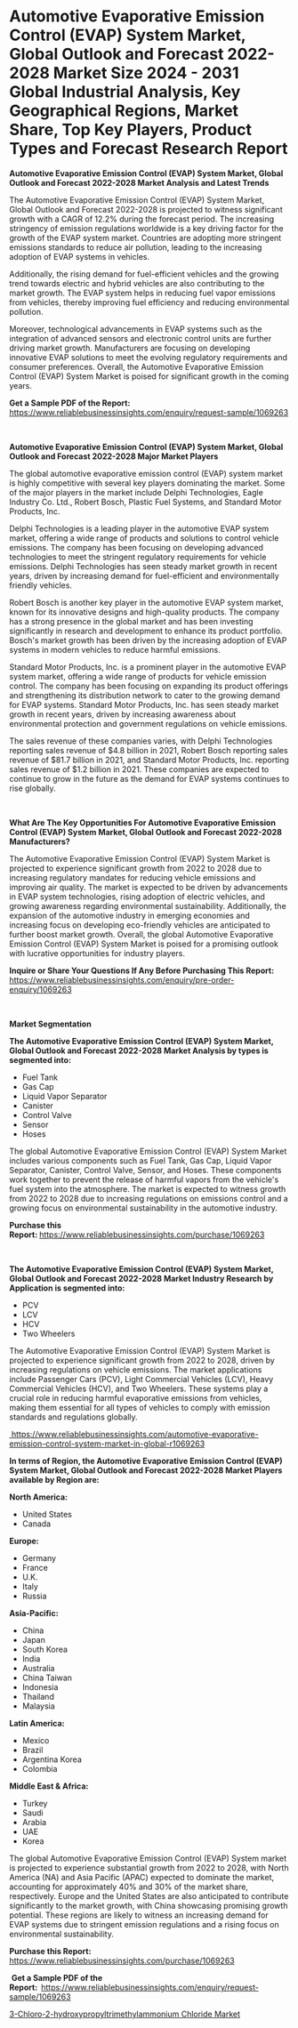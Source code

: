 <p><h1>Automotive Evaporative Emission Control (EVAP) System Market, Global Outlook and Forecast 2022-2028 Market Size 2024 - 2031 Global Industrial Analysis, Key Geographical Regions, Market Share, Top Key Players, Product Types and Forecast Research Report</h1></p><p><strong>Automotive Evaporative Emission Control (EVAP) System Market, Global Outlook and Forecast 2022-2028 Market Analysis and Latest Trends</strong></p>
<p><p>The Automotive Evaporative Emission Control (EVAP) System Market, Global Outlook and Forecast 2022-2028 is projected to witness significant growth with a CAGR of 12.2% during the forecast period. The increasing stringency of emission regulations worldwide is a key driving factor for the growth of the EVAP system market. Countries are adopting more stringent emissions standards to reduce air pollution, leading to the increasing adoption of EVAP systems in vehicles.</p><p>Additionally, the rising demand for fuel-efficient vehicles and the growing trend towards electric and hybrid vehicles are also contributing to the market growth. The EVAP system helps in reducing fuel vapor emissions from vehicles, thereby improving fuel efficiency and reducing environmental pollution.</p><p>Moreover, technological advancements in EVAP systems such as the integration of advanced sensors and electronic control units are further driving market growth. Manufacturers are focusing on developing innovative EVAP solutions to meet the evolving regulatory requirements and consumer preferences. Overall, the Automotive Evaporative Emission Control (EVAP) System Market is poised for significant growth in the coming years.</p></p>
<p><strong>Get a Sample PDF of the Report:&nbsp;</strong> <a href="https://www.reliablebusinessinsights.com/enquiry/request-sample/1069263">https://www.reliablebusinessinsights.com/enquiry/request-sample/1069263</a></p>
<p>&nbsp;</p>
<p><strong>Automotive Evaporative Emission Control (EVAP) System Market, Global Outlook and Forecast 2022-2028 Major Market Players</strong></p>
<p><p>The global automotive evaporative emission control (EVAP) system market is highly competitive with several key players dominating the market. Some of the major players in the market include Delphi Technologies, Eagle Industry Co. Ltd., Robert Bosch, Plastic Fuel Systems, and Standard Motor Products, Inc.</p><p>Delphi Technologies is a leading player in the automotive EVAP system market, offering a wide range of products and solutions to control vehicle emissions. The company has been focusing on developing advanced technologies to meet the stringent regulatory requirements for vehicle emissions. Delphi Technologies has seen steady market growth in recent years, driven by increasing demand for fuel-efficient and environmentally friendly vehicles.</p><p>Robert Bosch is another key player in the automotive EVAP system market, known for its innovative designs and high-quality products. The company has a strong presence in the global market and has been investing significantly in research and development to enhance its product portfolio. Bosch's market growth has been driven by the increasing adoption of EVAP systems in modern vehicles to reduce harmful emissions.</p><p>Standard Motor Products, Inc. is a prominent player in the automotive EVAP system market, offering a wide range of products for vehicle emission control. The company has been focusing on expanding its product offerings and strengthening its distribution network to cater to the growing demand for EVAP systems. Standard Motor Products, Inc. has seen steady market growth in recent years, driven by increasing awareness about environmental protection and government regulations on vehicle emissions.</p><p>The sales revenue of these companies varies, with Delphi Technologies reporting sales revenue of $4.8 billion in 2021, Robert Bosch reporting sales revenue of $81.7 billion in 2021, and Standard Motor Products, Inc. reporting sales revenue of $1.2 billion in 2021. These companies are expected to continue to grow in the future as the demand for EVAP systems continues to rise globally.</p></p>
<p>&nbsp;</p>
<p><strong>What Are The Key Opportunities For Automotive Evaporative Emission Control (EVAP) System Market, Global Outlook and Forecast 2022-2028 Manufacturers?</strong></p>
<p><p>The Automotive Evaporative Emission Control (EVAP) System Market is projected to experience significant growth from 2022 to 2028 due to increasing regulatory mandates for reducing vehicle emissions and improving air quality. The market is expected to be driven by advancements in EVAP system technologies, rising adoption of electric vehicles, and growing awareness regarding environmental sustainability. Additionally, the expansion of the automotive industry in emerging economies and increasing focus on developing eco-friendly vehicles are anticipated to further boost market growth. Overall, the global Automotive Evaporative Emission Control (EVAP) System Market is poised for a promising outlook with lucrative opportunities for industry players.</p></p>
<p><strong>Inquire or Share Your Questions If Any Before Purchasing This Report:</strong> <a href="https://www.reliablebusinessinsights.com/enquiry/pre-order-enquiry/1069263">https://www.reliablebusinessinsights.com/enquiry/pre-order-enquiry/1069263</a></p>
<p>&nbsp;</p>
<p><strong>Market Segmentation</strong></p>
<p><strong>The Automotive Evaporative Emission Control (EVAP) System Market, Global Outlook and Forecast 2022-2028 Market Analysis by types is segmented into:</strong></p>
<p><ul><li>Fuel Tank</li><li>Gas Cap</li><li>Liquid Vapor Separator</li><li>Canister</li><li>Control Valve</li><li>Sensor</li><li>Hoses</li></ul></p>
<p><p>The global Automotive Evaporative Emission Control (EVAP) System Market includes various components such as Fuel Tank, Gas Cap, Liquid Vapor Separator, Canister, Control Valve, Sensor, and Hoses. These components work together to prevent the release of harmful vapors from the vehicle's fuel system into the atmosphere. The market is expected to witness growth from 2022 to 2028 due to increasing regulations on emissions control and a growing focus on environmental sustainability in the automotive industry.</p></p>
<p><strong>Purchase this Report:&nbsp;</strong><a href="https://www.reliablebusinessinsights.com/purchase/1069263">https://www.reliablebusinessinsights.com/purchase/1069263</a></p>
<p>&nbsp;</p>
<p><strong>The Automotive Evaporative Emission Control (EVAP) System Market, Global Outlook and Forecast 2022-2028 Market Industry Research by Application is segmented into:</strong></p>
<p><ul><li>PCV</li><li>LCV</li><li>HCV</li><li>Two Wheelers</li></ul></p>
<p><p>The Automotive Evaporative Emission Control (EVAP) System Market is projected to experience significant growth from 2022 to 2028, driven by increasing regulations on vehicle emissions. The market applications include Passenger Cars (PCV), Light Commercial Vehicles (LCV), Heavy Commercial Vehicles (HCV), and Two Wheelers. These systems play a crucial role in reducing harmful evaporative emissions from vehicles, making them essential for all types of vehicles to comply with emission standards and regulations globally.</p></p>
<p><a href="https://www.reliablebusinessinsights.com/automotive-evaporative-emission-control-system-market-in-global-r1069263">&nbsp;https://www.reliablebusinessinsights.com/automotive-evaporative-emission-control-system-market-in-global-r1069263</a></p>
<p><strong>In terms of Region, the Automotive Evaporative Emission Control (EVAP) System Market, Global Outlook and Forecast 2022-2028 Market Players available by Region are:</strong></p>
<p>
    <p> <strong> North America: </strong>
        <ul>
            <li>United States</li>
            <li>Canada</li>
        </ul>
        </p> 
    <p> <strong> Europe: </strong>
        <ul>
            <li>Germany</li>
            <li>France</li>
            <li>U.K.</li>
            <li>Italy</li>
            <li>Russia</li>
        </ul>
        </p> 
    <p> <strong> Asia-Pacific: </strong>
        <ul>
            <li>China</li>
            <li>Japan</li>
            <li>South Korea</li>
            <li>India</li>
            <li>Australia</li>
            <li>China Taiwan</li>
            <li>Indonesia</li>
            <li>Thailand</li>
            <li>Malaysia</li>
        </ul>
        </p> 
    <p> <strong> Latin America: </strong>
        <ul>
            <li>Mexico</li>
            <li>Brazil</li>
            <li>Argentina Korea</li>
            <li>Colombia</li>
        </ul>
        </p> 
    <p> <strong> Middle East & Africa: </strong>
        <ul>
            <li>Turkey</li>
            <li>Saudi</li>
            <li>Arabia</li>
            <li>UAE</li>
            <li>Korea</li>
        </ul>
    </p>
    </p>
<p><p>The global Automotive Evaporative Emission Control (EVAP) System market is projected to experience substantial growth from 2022 to 2028, with North America (NA) and Asia Pacific (APAC) expected to dominate the market, accounting for approximately 40% and 30% of the market share, respectively. Europe and the United States are also anticipated to contribute significantly to the market growth, with China showcasing promising growth potential. These regions are likely to witness an increasing demand for EVAP systems due to stringent emission regulations and a rising focus on environmental sustainability.</p></p>
<p><strong>Purchase this Report: </strong><a href="https://www.reliablebusinessinsights.com/purchase/1069263">https://www.reliablebusinessinsights.com/purchase/1069263</a></p>
<p>&nbsp;<strong>Get a Sample PDF of the Report:&nbsp;&nbsp;</strong><a href="https://www.reliablebusinessinsights.com/enquiry/request-sample/1069263">https://www.reliablebusinessinsights.com/enquiry/request-sample/1069263</a></p>
<p><strong></strong></p>
<p><p><a href="https://github.com/HettieStehr/Market-Research-Report-List-1/blob/main/3-chloro-2-hydroxypropyltrimethylammonium-chloride-market.md">3-Chloro-2-hydroxypropyltrimethylammonium Chloride Market</a></p></p>